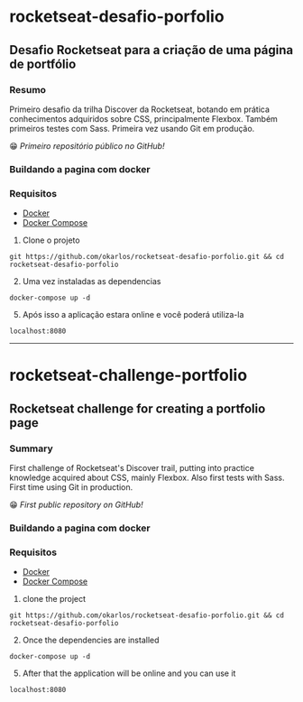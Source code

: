 # rocketseat-desafio-porfolio

## Desafio Rocketseat para a criação de uma página de portfólio

### Resumo
Primeiro desafio da trilha Discover da Rocketseat, botando em prática conhecimentos adquiridos sobre CSS, principalmente Flexbox. Também primeiros testes com Sass. Primeira vez usando Git em produção.

😁 *Primeiro repositório público no GitHub!*

### Buildando a pagina com docker

### Requisitos 
- [Docker](https://docs.docker.com/get-docker/)
- [Docker Compose](https://docs.docker.com/compose/install/)

1. Clone o projeto
```
git https://github.com/okarlos/rocketseat-desafio-porfolio.git && cd rocketseat-desafio-porfolio
```

2. Uma vez instaladas as dependencias
```
docker-compose up -d 
```

5. Após isso a aplicação estara online e você poderá utiliza-la
```
localhost:8080
```

------------------------------------------------------------------------------------------------------
 
# rocketseat-challenge-portfolio

## Rocketseat challenge for creating a portfolio page

### Summary
First challenge of Rocketseat's Discover trail, putting into practice knowledge acquired about CSS, mainly Flexbox. Also first tests with Sass. First time using Git in production.

😁 *First public repository on GitHub!*

### Buildando a pagina com docker

### Requisitos 
- [Docker](https://docs.docker.com/get-docker/)
- [Docker Compose](https://docs.docker.com/compose/install/)

1. clone the project
```
git https://github.com/okarlos/rocketseat-desafio-porfolio.git && cd rocketseat-desafio-porfolio
```

2. Once the dependencies are installed
```
docker-compose up -d 
```

5. After that the application will be online and you can use it
```
localhost:8080
```

